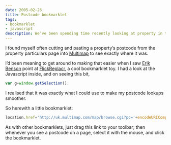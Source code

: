 ```yaml
---
date: 2005-02-26
title: Postcode bookmarklet
tags:
- bookmarklet
- javascript
description: We’ve been spending time recently looking at property in the North West.
---
```



I found myself often cutting and pasting a property’s postcode from the property particulars page into [Multimap](http://www.multimap.com/) to see exactly where it was.

I’d been meaning to get around to making that easier when I saw [Erik Benson](http://erikbenson.com/) point at [FlickReplacr](http://www.kokogiak.com/gedankengang/2005/02/flickr-toy.html), a cool bookmarklet toy. I had a look at the Javascript inside, and on seeing this bit,

```javascript
var g=window.getSelection();
```

I realised that it was exactly what I could use to make my postcode lookups smoother.

So herewith a little bookmarklet:

```javascript
location.href='http://uk.multimap.com/map/browse.cgi?pc='+encodeURIComponent(window.getSelection())
```

As with other bookmarklets, just drag this link to your toolbar; then whenever you see a postcode on a page, select it with the mouse, and click the bookmarklet.
